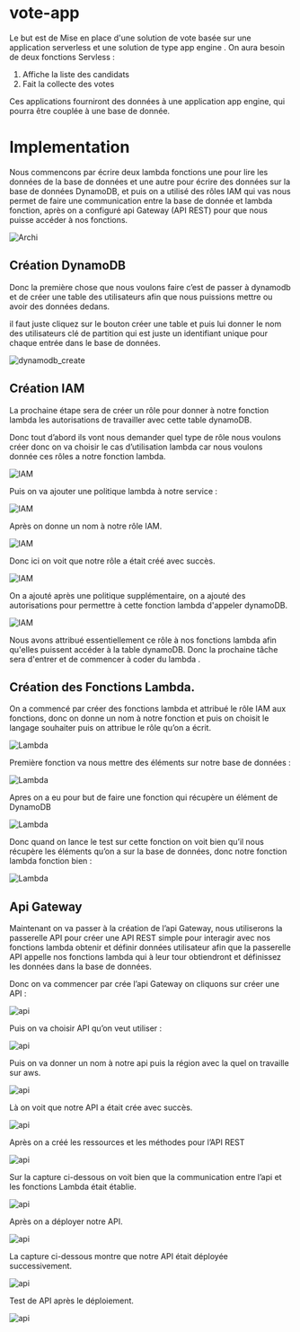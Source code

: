 # vote-app

Le but est de Mise en place d'une solution de vote basée sur une application serverless et une solution de type app engine . On aura besoin de deux fonctions Servless :

1. Affiche la liste des candidats
2. Fait la collecte des votes

Ces applications fourniront des données à une application app engine, qui pourra être couplée à une base de donnée.

# Implementation

Nous commencons par écrire deux lambda fonctions une pour lire les données de la base
de données et une autre pour écrire des données sur la base de données DynamoDB, et puis
on a utilisé des rôles IAM qui vas nous permet de faire une communication entre la base de
donnée et lambda fonction, après on a configuré api Gateway (API REST) pour que nous
puisse accéder à nos fonctions.

![Archi](images/archi.png)

## Création DynamoDB

Donc la première chose que nous voulons faire c’est de passer à dynamodb et de créer une table
des utilisateurs afin que nous puissions mettre ou avoir des données dedans.

il faut juste cliquez sur le bouton créer une table et puis lui donner le nom des  utilisateurs clé de partition qui est juste un identifiant unique pour chaque entrée dans le base de données.

![dynamodb_create](images/2.png)


## Création IAM

La prochaine étape sera de créer un rôle pour donner à notre fonction lambda les autorisations
de travailler avec cette table dynamoDB.

Donc tout d’abord ils vont nous demander quel type de rôle nous voulons créer donc on va
choisir le cas d’utilisation lambda car nous voulons donnée ces rôles a notre fonction lambda.

![IAM](images/iam-1.jpg)

Puis on va ajouter une politique lambda à notre service :

![IAM](images/iam-2.jpg)

Après on donne un nom à notre rôle IAM.

![IAM](images/iam-3.jpg)

Donc ici on voit que notre rôle a était créé avec succès.

![IAM](images/iam-4.jpg)

On a ajouté après une politique supplémentaire, on a ajouté des autorisations pour permettre à
cette fonction lambda d'appeler dynamoDB.

![IAM](images/iam-5.jpg)

Nous avons attribué essentiellement ce rôle à nos fonctions lambda afin qu'elles puissent
accéder à la table dynamoDB.
Donc la prochaine tâche sera d'entrer et de commencer à coder du lambda .

## Création des Fonctions Lambda.

On a commencé par créer des fonctions lambda et attribué le rôle IAM aux fonctions, donc on
donne un nom à notre fonction et puis on choisit le langage souhaiter puis on attribue le rôle
qu’on a écrit.

![Lambda](images/lambda-1.jpg)

Première fonction va nous mettre des éléments sur notre base de données :

![Lambda](images/lambda-2.jpg)

Apres on a eu pour but de faire une fonction qui récupère un élément de DynamoDB

![Lambda](images/lambda-3.jpg)

Donc quand on lance le test sur cette fonction on voit bien qu’il nous récupère les éléments
qu’on a sur la base de données, donc notre fonction lambda fonction bien :

![Lambda](images/lambda-4.jpg)

## Api Gateway

Maintenant on va passer à la création de l’api Gateway, nous utiliserons la passerelle API pour créer une API REST simple pour interagir avec nos fonctions lambda obtenir et définir données utilisateur afin que la passerelle API appelle nos fonctions lambda qui à leur tour obtiendront et définissez les données dans la base de données.

Donc on va commencer par crée l’api Gateway on cliquons sur créer une API :

![api](images/api-1.jpg)


Puis on va choisir API qu’on veut utiliser :

![api](images/api-2.jpg)



Puis on va donner un nom à notre api puis la région avec la quel on travaille sur aws.

![api](images/api-3.jpg)


Là on voit que notre API a était crée avec succès.

![api](images/api-4.jpg)


Après on a créé les ressources et les méthodes pour l’API REST

![api](images/api-5.jpg)


Sur la capture ci-dessous on voit bien que la communication entre l’api et les fonctions Lambda était établie.

![api](images/api-6.jpg)


Après on a déployer notre API.


![api](images/api-7.jpg)


La capture ci-dessous montre que notre API était déployée successivement.

![api](images/api-8.jpg)



Test de API après le déploiement.


![api](images/api-9.jpg)
